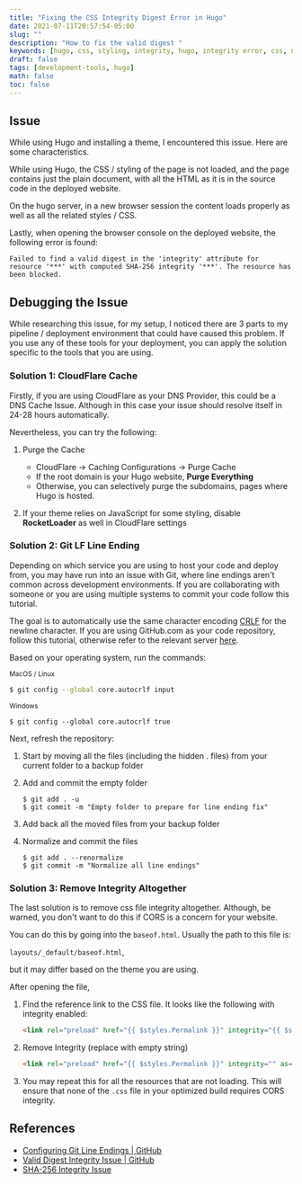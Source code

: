 ```yaml
---
title: "Fixing the CSS Integrity Digest Error in Hugo"
date: 2021-07-11T20:57:54-05:00
slug: ""
description: "How to fix the valid digest "
keywords: [hugo, css, styling, integrity, hugo, integrity error, css, not showing, showing on server]
draft: false
tags: [development-tools, hugo]
math: false
toc: false
---
```


## Issue 

While using Hugo and installing a theme, I encountered this issue. Here are some characteristics. 

While using Hugo, the CSS / styling of the page is not loaded, and the page contains just the plain document, with all the HTML as it is in the source code in the deployed website.

On the hugo server, in a new browser session the content loads properly as well as all the related styles / CSS.

Lastly, when opening the browser console on the deployed website, the following error is found:

```
Failed to find a valid digest in the 'integrity' attribute for resource '***' with computed SHA-256 integrity '***'. The resource has been blocked.
```

## Debugging the Issue

While researching this issue, for my setup, I noticed there are 3 parts to my pipeline / deployment environment that could have caused this problem. If you use any of these tools for your deployment, you can apply the solution specific to the tools that you are using.

### Solution 1: CloudFlare Cache

Firstly, if you are using CloudFlare as your DNS Provider, this could be a DNS Cache Issue. Although in this case your issue should resolve itself in 24-28 hours automatically. 

Nevertheless, you can try the following:
1. Purge the Cache 

    * CloudFlare →  Caching Configurations → Purge Cache
    * If the root domain is your Hugo website, **Purge Everything**
    * Otherwise, you can selectively purge the subdomains, pages where Hugo is hosted.

2. If your theme relies on JavaScript for some styling, disable **RocketLoader** as well in CloudFlare settings

### Solution 2: Git LF Line Ending

Depending on which service you are using to host your code and deploy from, you may have run into an issue with Git, where line endings aren't common across development environments. If you are collaborating with someone or you are using multiple systems to commit your code follow this tutorial.

The goal is to automatically use the same character encoding [CRLF](https://en.wikipedia.org/wiki/Newline) for the newline character. If you are using GitHub.com as your code repository, follow this tutorial, otherwise refer to the relevant server [here](https://docs.github.com/en/enterprise-server@3.0/get-started/getting-started-with-git/configuring-git-to-handle-line-endings).

Based on your operating system, run the commands:

<small>MacOS / Linux</small>
```bash
$ git config --global core.autocrlf input
```

<small>Windows</small>
```
$ git config --global core.autocrlf true
```

Next, refresh the repository:

1. Start by moving all the files (including the hidden . files) from your current folder to a backup folder
2. Add and commit the empty folder

    ```
    $ git add . -u
    $ git commit -m "Empty folder to prepare for line ending fix"

    ```
3. Add back all the moved files from your backup folder
4. Normalize and commit the files

    ```
    $ git add . --renormalize
    $ git commit -m "Normalize all line endings"
    ```


### Solution 3: Remove Integrity Altogether

The last solution is to remove css file integrity altogether. Although, be warned, you don't want to do this if CORS is a concern for your website.

You can do this by going into the `baseof.html`. Usually the path to this file is:

`layouts/_default/baseof.html`, 

but it may differ based on the theme you are using.

After opening the file, 
1. Find the reference link to the CSS file. It looks like the following with integrity enabled:
    ```html
    <link rel="preload" href="{{ $styles.Permalink }}" integrity="{{ $styles.Data.Integrity }}" as="style" crossorigin="anonymous">
    ```
2. Remove Integrity (replace with empty string)
    ```html
    <link rel="preload" href="{{ $styles.Permalink }}" integrity="" as="style" crossorigin="anonymous">
    ```
3. You may repeat this for all the resources that are not loading. This will ensure that none of the `.css` file in your optimized build requires CORS integrity.


## References
* [Configuring Git Line Endings | GitHub](https://docs.github.com/en/get-started/getting-started-with-git/configuring-git-to-handle-line-endings)
* [Valid Digest Integrity Issue | GitHub](https://github.com/lxndrblz/anatole/issues/114#issuecomment-828750909)
* [SHA-256 Integrity Issue](https://github.com/alanorth/hugo-theme-bootstrap4-blog/issues/53)